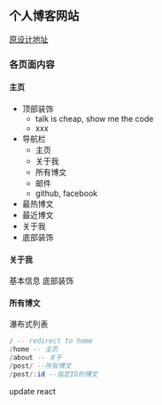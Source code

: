 ## 个人博客网站

[原设计地址](https://zh.wix.com/website-template/view/html/2502?siteId=eea928bf-523f-4230-b2c7-4f251333ec6e&metaSiteId=e467c936-705e-41c6-9b61-cc61dedc5b31&originUrl=https%3A%2F%2Fzh.wix.com%2Fwebsite%2Ftemplates%2Fhtml%2Fblog)





### 各页面内容

#### 主页

- 顶部装饰
	- talk is cheap, show me the code
	- xxx
- 导航栏
	- 主页
	- 关于我
	- 所有博文
	- 邮件
	- github, facebook 	
- 最热博文
- 最近博文
- 关于我
- 底部装饰

#### 关于我
基本信息
底部装饰

#### 所有博文
瀑布式列表



```haskell
/ -- redirect to home
/home -- 主页
/about -- 关于
/post/ --所有博文
/post/:id --指定ID的博文

```

update react